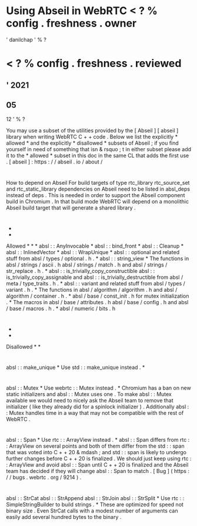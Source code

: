 #
Using
Abseil
in
WebRTC
<
?
%
config
.
freshness
.
owner
=
'
danilchap
'
%
?
>
<
?
%
config
.
freshness
.
reviewed
=
'
2021
-
05
-
12
'
%
?
>
You
may
use
a
subset
of
the
utilities
provided
by
the
[
Abseil
]
[
abseil
]
library
when
writing
WebRTC
C
+
+
code
.
Below
we
list
the
explicitly
*
allowed
*
and
the
explicitly
*
disallowed
*
subsets
of
Abseil
;
if
you
find
yourself
in
need
of
something
that
isn
&
rsquo
;
t
in
either
subset
please
add
it
to
the
*
allowed
*
subset
in
this
doc
in
the
same
CL
that
adds
the
first
use
.
[
abseil
]
:
https
:
/
/
abseil
.
io
/
about
/
#
#
How
to
depend
on
Abseil
For
build
targets
of
type
rtc_library
rtc_source_set
and
rtc_static_library
dependencies
on
Abseil
need
to
be
listed
in
absl_deps
instead
of
deps
.
This
is
needed
in
order
to
support
the
Abseil
component
build
in
Chromium
.
In
that
build
mode
WebRTC
will
depend
on
a
monolithic
Abseil
build
target
that
will
generate
a
shared
library
.
#
#
*
*
Allowed
*
*
*
absl
:
:
AnyInvocable
*
absl
:
:
bind_front
*
absl
:
:
Cleanup
*
absl
:
:
InlinedVector
*
absl
:
:
WrapUnique
*
absl
:
:
optional
and
related
stuff
from
absl
/
types
/
optional
.
h
.
*
absl
:
:
string_view
*
The
functions
in
absl
/
strings
/
ascii
.
h
absl
/
strings
/
match
.
h
and
absl
/
strings
/
str_replace
.
h
.
*
absl
:
:
is_trivially_copy_constructible
absl
:
:
is_trivially_copy_assignable
and
absl
:
:
is_trivially_destructible
from
absl
/
meta
/
type_traits
.
h
.
*
absl
:
:
variant
and
related
stuff
from
absl
/
types
/
variant
.
h
.
*
The
functions
in
absl
/
algorithm
/
algorithm
.
h
and
absl
/
algorithm
/
container
.
h
.
*
absl
/
base
/
const_init
.
h
for
mutex
initialization
.
*
The
macros
in
absl
/
base
/
attributes
.
h
absl
/
base
/
config
.
h
and
absl
/
base
/
macros
.
h
.
*
absl
/
numeric
/
bits
.
h
#
#
*
*
Disallowed
*
*
#
#
#
absl
:
:
make_unique
*
Use
std
:
:
make_unique
instead
.
*
#
#
#
absl
:
:
Mutex
*
Use
webrtc
:
:
Mutex
instead
.
*
Chromium
has
a
ban
on
new
static
initializers
and
absl
:
:
Mutex
uses
one
.
To
make
absl
:
:
Mutex
available
we
would
need
to
nicely
ask
the
Abseil
team
to
remove
that
initializer
(
like
they
already
did
for
a
spinlock
initializer
)
.
Additionally
absl
:
:
Mutex
handles
time
in
a
way
that
may
not
be
compatible
with
the
rest
of
WebRTC
.
#
#
#
absl
:
:
Span
*
Use
rtc
:
:
ArrayView
instead
.
*
absl
:
:
Span
differs
from
rtc
:
:
ArrayView
on
several
points
and
both
of
them
differ
from
the
std
:
:
span
that
was
voted
into
C
+
+
20
&
mdash
;
and
std
:
:
span
is
likely
to
undergo
further
changes
before
C
+
+
20
is
finalized
.
We
should
just
keep
using
rtc
:
:
ArrayView
and
avoid
absl
:
:
Span
until
C
+
+
20
is
finalized
and
the
Abseil
team
has
decided
if
they
will
change
absl
:
:
Span
to
match
.
[
Bug
]
(
https
:
/
/
bugs
.
webrtc
.
org
/
9214
)
.
#
#
#
absl
:
:
StrCat
absl
:
:
StrAppend
absl
:
:
StrJoin
absl
:
:
StrSplit
*
Use
rtc
:
:
SimpleStringBuilder
to
build
strings
.
*
These
are
optimized
for
speed
not
binary
size
.
Even
StrCat
calls
with
a
modest
number
of
arguments
can
easily
add
several
hundred
bytes
to
the
binary
.
